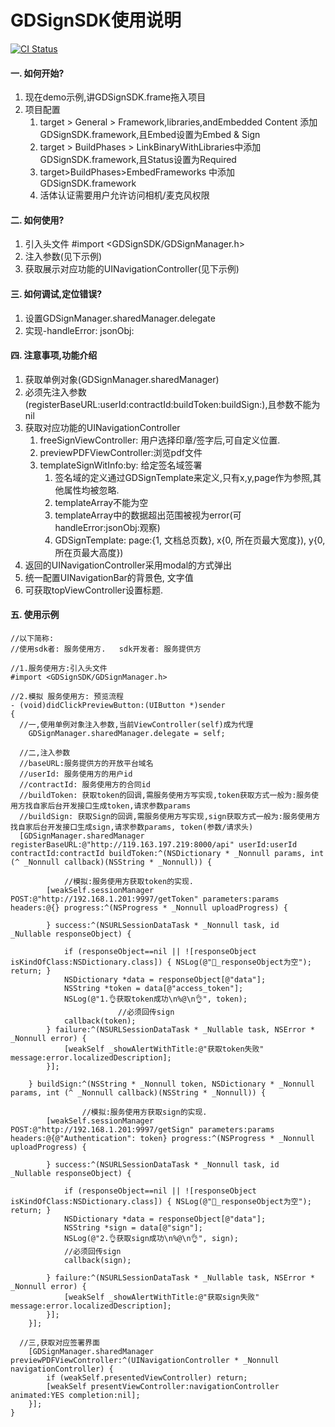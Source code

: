 # GDSignSDK使用说明

[![CI Status](https://img.shields.io/travis/developzhb/XYActionSheet.svg?style=flat)](https://travis-ci.org/developzhb/XYActionSheet)

#### 一. 如何开始?

1. 现在demo示例,讲GDSignSDK.frame拖入项目
2. 项目配置
   1. target > General > Framework,libraries,andEmbedded Content 添加GDSignSDK.framework,且Embed设置为Embed & Sign
   2. target > BuildPhases > LinkBinaryWithLibraries中添加GDSignSDK.framework,且Status设置为Required
   3. target>BuildPhases>EmbedFrameworks 中添加GDSignSDK.framework
   4. 活体认证需要用户允许访问相机/麦克风权限

#### 二. 如何使用?

1. 引入头文件 #import <GDSignSDK/GDSignManager.h>
2. 注入参数(见下示例)
3. 获取展示对应功能的UINavigationController(见下示例)

#### 三. 如何调试,定位错误?

1. 设置GDSignManager.sharedManager.delegate
2. 实现-handleError: jsonObj:

#### 四. 注意事项,功能介绍

1. 获取单例对象(GDSignManager.sharedManager)
2. 必须先注入参数(registerBaseURL:userId:contractId:buildToken:buildSign:),且参数不能为nil
3. 获取对应功能的UINavigationController
   1. freeSignViewController: 用户选择印章/签字后,可自定义位置.
   2. previewPDFViewController:浏览pdf文件
   3. templateSignWitInfo:by: 给定签名域签署
      1. 签名域的定义通过GDSignTemplate来定义,只有x,y,page作为参照,其他属性均被忽略. 
      2. templateArray不能为空 
      3. templateArray中的数据超出范围被视为error(可handleError:jsonObj:观察)
      4. GDSignTemplate: page:{1, 文档总页数}, x{0, 所在页最大宽度}), y{0, 所在页最大高度})
4. 返回的UINavigationController采用modal的方式弹出
5. 统一配置UINavigationBar的背景色, 文字值
6. 可获取topViewController设置标题.

#### 五. 使用示例

```objc
//以下简称:
//使用sdk者: 服务使用方.   sdk开发者: 服务提供方

//1.服务使用方:引入头文件
#import <GDSignSDK/GDSignManager.h>

//2.模拟 服务使用方: 预览流程
- (void)didClickPreviewButton:(UIButton *)sender 
{ 
  //一,使用单例对象注入参数,当前ViewController(self)成为代理
	GDSignManager.sharedManager.delegate = self;
  
  //二,注入参数
  //baseURL:服务提供方的开放平台域名
  //userId: 服务使用方的用户id
  //contractId: 服务使用方的合同id
  //buildToken: 获取token的回调,需服务使用方写实现,token获取方式一般为:服务使用方找自家后台开发接口生成token,请求参数params 
  //buildSign: 获取Sign的回调,需服务使用方写实现,sign获取方式一般为:服务使用方找自家后台开发接口生成sign,请求参数params, token(参数/请求头) 
  [GDSignManager.sharedManager registerBaseURL:@"http://119.163.197.219:8000/api" userId:userId contractId:contractId buildToken:^(NSDictionary * _Nonnull params, int (^ _Nonnull callback)(NSString * _Nonnull)) {
        
    		//模拟:服务使用方获取token的实现.
        [weakSelf.sessionManager POST:@"http://192.168.1.201:9997/getToken" parameters:params headers:@{} progress:^(NSProgress * _Nonnull uploadProgress) {

        } success:^(NSURLSessionDataTask * _Nonnull task, id  _Nullable responseObject) {
            
            if (responseObject==nil || ![responseObject isKindOfClass:NSDictionary.class]) { NSLog(@"🍵_responseObject为空"); return; }
            NSDictionary *data = responseObject[@"data"];
            NSString *token = data[@"access_token"];
            NSLog(@"1.👌获取token成功\n%@\n👌", token);
						//必须回传sign
            callback(token);
        } failure:^(NSURLSessionDataTask * _Nullable task, NSError * _Nonnull error) {
            [weakSelf _showAlertWithTitle:@"获取token失败" message:error.localizedDescription];
        }];
        
    } buildSign:^(NSString * _Nonnull token, NSDictionary * _Nonnull params, int (^ _Nonnull callback)(NSString * _Nonnull)) {
    
				//模拟:服务使用方获取sign的实现.
        [weakSelf.sessionManager POST:@"http://192.168.1.201:9997/getSign" parameters:params headers:@{@"Authentication": token} progress:^(NSProgress * _Nonnull uploadProgress) {
            
        } success:^(NSURLSessionDataTask * _Nonnull task, id  _Nullable responseObject) {
            
            if (responseObject==nil || ![responseObject isKindOfClass:NSDictionary.class]) { NSLog(@"🍵_responseObject为空"); return; }
            NSDictionary *data = responseObject[@"data"];
            NSString *sign = data[@"sign"];
            NSLog(@"2.👌获取sign成功\n%@\n👌", sign);
            //必须回传sign
            callback(sign);
            
        } failure:^(NSURLSessionDataTask * _Nullable task, NSError * _Nonnull error) {
            [weakSelf _showAlertWithTitle:@"获取sign失败" message:error.localizedDescription];
        }];
    }];
  
  //三,获取对应签署界面
    [GDSignManager.sharedManager previewPDFViewController:^(UINavigationController * _Nonnull navigationController) {
        if (weakSelf.presentedViewController) return;
        [weakSelf presentViewController:navigationController animated:YES completion:nil];
    }];
}
```





